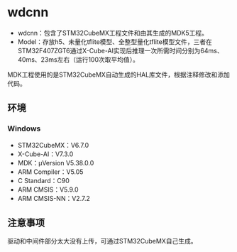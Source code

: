 # wdcnn
+ wdcnn：包含了STM32CubeMX工程文件和由其生成的MDK5工程。  
+ Model：存放h5、未量化tflite模型、全整型量化tflite模型文件，三者在STM32F407ZGT6通过X-Cube-AI实现后推理一次所需时间分别为64ms、40ms、23ms左右（运行100次取平均值）。  

MDK工程使用的是STM32CubeMX自动生成的HAL库文件，根据注释修改和添加代码。
## 环境
### Windows
+ STM32CubeMX：V6.7.0
+ X-Cube-AI：V7.3.0
+ MDK：μVersion V5.38.0.0
+ ARM Compiler：V5.05
+ C Standard：C90
+ ARM CMSIS：V5.9.0
+ ARM CMSIS-NN：V2.7.2
## 注意事项
驱动和中间件部分太大没有上传，可通过STM32CubeMX自己生成。
